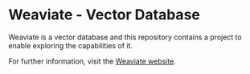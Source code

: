 # Weaviate - Vector Database

Weaviate is a vector database and this repository contains a project to enable exploring the capabilities of it.

For further information, visit the [Weaviate website](https://weaviate.io/developers/weaviate).